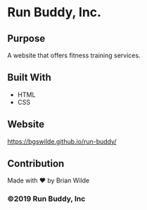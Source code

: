 # Run Buddy, Inc.

## Purpose
A website that offers fitness training services.

## Built With
* HTML
* CSS

## Website
https://bgswilde.github.io/run-buddy/

## Contribution
Made with ❤️ by Brian Wilde

### ©️2019 Run Buddy, Inc 
